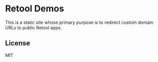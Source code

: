 # Retool Demos

This is a static site whose primary purpose is to redirect custom domain URLs to public Retool apps.

## License

MIT

